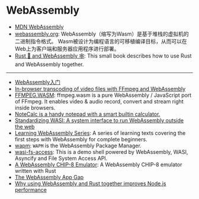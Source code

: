 # WebAssembly

* [MDN WebAssembly](https://developer.mozilla.org/zh-CN/docs/WebAssembly)
* [webassembly.org](https://webassembly.org): WebAssembly（缩写为Wasm）是基于堆栈的虚拟机的二进制指令格式。 Wasm被设计为编程语言的可移植编译目标，从而可以在Web上为客户端和服务器应用程序进行部署。
* [Rust 🦀 and WebAssembly 🕸](https://rustwasm.github.io/docs/book): This small book describes how to use Rust and WebAssembly together.

---

* [WebAssembly入门](/tech/post/wasm-start)
* [In-browser transcoding of video files with FFmpeg and WebAssembly](https://blog.scottlogic.com/2020/11/23/ffmpeg-webassembly.html)
* [FFMPEG.WASM](https://ffmpegwasm.github.io): ffmpeg.wasm is a pure WebAssembly / JavaScript port of FFmpeg. It enables video & audio record, convert and stream right inside browsers.
* [NoteCalc is a handy notepad with a smart builtin calculator.](https://bbodi.github.io/notecalc3)
* [Standardizing WASI: A system interface to run WebAssembly outside the web](https://hacks.mozilla.org/2019/03/standardizing-wasi-a-webassembly-system-interface)
* [Learning WebAssembly Series](https://blog.ttulka.com/learning-webassembly-series): A series of learning texts covering the first steps with WebAssembly for complete beginners.
* [wapm](https://wapm.io): `WAPM` is the WebAssembly Package Manager.
* [wasi-fs-access](https://github.com/GoogleChromeLabs/wasi-fs-access): This is a demo shell powered by WebAssembly, WASI, Asyncify and File System Access API.
* [A WebAssembly CHIP-8 Emulator](https://github.com/ColinEberhardt/wasm-rust-chip8): A WebAssembly CHIP-8 emulator written with Rust
* [The WebAssembly App Gap](https://paulbutler.org/2020/the-webassembly-app-gap)
* [Why using WebAssembly and Rust together improves Node.js performance](https://developer.ibm.com/articles/why-webassembly-and-rust-together-improve-nodejs-performance)
